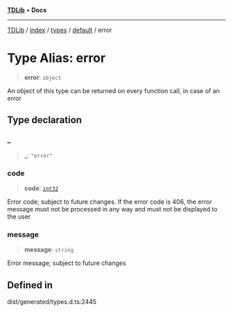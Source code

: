 [**TDLib**](../../../../../../README.md) • **Docs**

***

[TDLib](../../../../../../modules.md) / [index](../../../../../README.md) / [types](../../../README.md) / [default](../README.md) / error

# Type Alias: error

> **error**: `object`

An object of this type can be returned on every function call, in case of an error

## Type declaration

### \_

> **\_**: `"error"`

### code

> **code**: [`int32`](int32-1.md)

Error code; subject to future changes. If the error code is 406, the error message must not be processed in any way and must not be displayed to the user

### message

> **message**: `string`

Error message; subject to future changes

## Defined in

dist/generated/types.d.ts:2445
